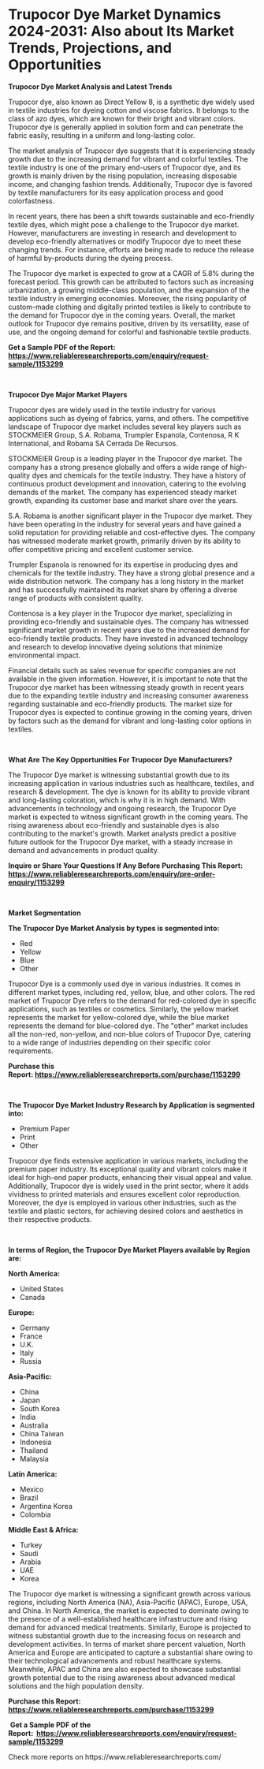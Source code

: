 <p><h1>Trupocor Dye Market Dynamics 2024-2031: Also about Its Market Trends, Projections, and Opportunities</h1></p><p><strong>Trupocor Dye Market Analysis and Latest Trends</strong></p>
<p><p>Trupocor dye, also known as Direct Yellow 8, is a synthetic dye widely used in textile industries for dyeing cotton and viscose fabrics. It belongs to the class of azo dyes, which are known for their bright and vibrant colors. Trupocor dye is generally applied in solution form and can penetrate the fabric easily, resulting in a uniform and long-lasting color.</p><p>The market analysis of Trupocor dye suggests that it is experiencing steady growth due to the increasing demand for vibrant and colorful textiles. The textile industry is one of the primary end-users of Trupocor dye, and its growth is mainly driven by the rising population, increasing disposable income, and changing fashion trends. Additionally, Trupocor dye is favored by textile manufacturers for its easy application process and good colorfastness.</p><p>In recent years, there has been a shift towards sustainable and eco-friendly textile dyes, which might pose a challenge to the Trupocor dye market. However, manufacturers are investing in research and development to develop eco-friendly alternatives or modify Trupocor dye to meet these changing trends. For instance, efforts are being made to reduce the release of harmful by-products during the dyeing process.</p><p>The Trupocor dye market is expected to grow at a CAGR of 5.8% during the forecast period. This growth can be attributed to factors such as increasing urbanization, a growing middle-class population, and the expansion of the textile industry in emerging economies. Moreover, the rising popularity of custom-made clothing and digitally printed textiles is likely to contribute to the demand for Trupocor dye in the coming years. Overall, the market outlook for Trupocor dye remains positive, driven by its versatility, ease of use, and the ongoing demand for colorful and fashionable textile products.</p></p>
<p><strong>Get a Sample PDF of the Report:&nbsp; <a href="https://www.reliableresearchreports.com/enquiry/request-sample/1153299">https://www.reliableresearchreports.com/enquiry/request-sample/1153299</a></strong></p>
<p>&nbsp;</p>
<p><strong>Trupocor Dye Major Market Players</strong></p>
<p><p>Trupocor dyes are widely used in the textile industry for various applications such as dyeing of fabrics, yarns, and others. The competitive landscape of Trupocor dye market includes several key players such as STOCKMEIER Group, S.A. Robama, Trumpler Espanola, Contenosa, R K International, and Robama SA Cerrada De Recursos.</p><p>STOCKMEIER Group is a leading player in the Trupocor dye market. The company has a strong presence globally and offers a wide range of high-quality dyes and chemicals for the textile industry. They have a history of continuous product development and innovation, catering to the evolving demands of the market. The company has experienced steady market growth, expanding its customer base and market share over the years.</p><p>S.A. Robama is another significant player in the Trupocor dye market. They have been operating in the industry for several years and have gained a solid reputation for providing reliable and cost-effective dyes. The company has witnessed moderate market growth, primarily driven by its ability to offer competitive pricing and excellent customer service.</p><p>Trumpler Espanola is renowned for its expertise in producing dyes and chemicals for the textile industry. They have a strong global presence and a wide distribution network. The company has a long history in the market and has successfully maintained its market share by offering a diverse range of products with consistent quality.</p><p>Contenosa is a key player in the Trupocor dye market, specializing in providing eco-friendly and sustainable dyes. The company has witnessed significant market growth in recent years due to the increased demand for eco-friendly textile products. They have invested in advanced technology and research to develop innovative dyeing solutions that minimize environmental impact.</p><p>Financial details such as sales revenue for specific companies are not available in the given information. However, it is important to note that the Trupocor dye market has been witnessing steady growth in recent years due to the expanding textile industry and increasing consumer awareness regarding sustainable and eco-friendly products. The market size for Trupocor dyes is expected to continue growing in the coming years, driven by factors such as the demand for vibrant and long-lasting color options in textiles.</p></p>
<p>&nbsp;</p>
<p><strong>What Are The Key Opportunities For Trupocor Dye Manufacturers?</strong></p>
<p><p>The Trupocor Dye market is witnessing substantial growth due to its increasing application in various industries such as healthcare, textiles, and research & development. The dye is known for its ability to provide vibrant and long-lasting coloration, which is why it is in high demand. With advancements in technology and ongoing research, the Trupocor Dye market is expected to witness significant growth in the coming years. The rising awareness about eco-friendly and sustainable dyes is also contributing to the market's growth. Market analysts predict a positive future outlook for the Trupocor Dye market, with a steady increase in demand and advancements in product quality.</p></p>
<p><strong>Inquire or Share Your Questions If Any Before Purchasing This Report: <a href="https://www.reliableresearchreports.com/enquiry/pre-order-enquiry/1153299">https://www.reliableresearchreports.com/enquiry/pre-order-enquiry/1153299</a></strong></p>
<p>&nbsp;</p>
<p><strong>Market Segmentation</strong></p>
<p><strong>The Trupocor Dye Market Analysis by types is segmented into:</strong></p>
<p><ul><li>Red</li><li>Yellow</li><li>Blue</li><li>Other</li></ul></p>
<p><p>Trupocor Dye is a commonly used dye in various industries. It comes in different market types, including red, yellow, blue, and other colors. The red market of Trupocor Dye refers to the demand for red-colored dye in specific applications, such as textiles or cosmetics. Similarly, the yellow market represents the market for yellow-colored dye, while the blue market represents the demand for blue-colored dye. The "other" market includes all the non-red, non-yellow, and non-blue colors of Trupocor Dye, catering to a wide range of industries depending on their specific color requirements.</p></p>
<p><strong>Purchase this Report:&nbsp;<a href="https://www.reliableresearchreports.com/purchase/1153299">https://www.reliableresearchreports.com/purchase/1153299</a></strong></p>
<p>&nbsp;</p>
<p><strong>The Trupocor Dye Market Industry Research by Application is segmented into:</strong></p>
<p><ul><li>Premium Paper</li><li>Print</li><li>Other</li></ul></p>
<p><p>Trupocor dye finds extensive application in various markets, including the premium paper industry. Its exceptional quality and vibrant colors make it ideal for high-end paper products, enhancing their visual appeal and value. Additionally, Trupocor dye is widely used in the print sector, where it adds vividness to printed materials and ensures excellent color reproduction. Moreover, the dye is employed in various other industries, such as the textile and plastic sectors, for achieving desired colors and aesthetics in their respective products.</p></p>
<p>&nbsp;</p>
<p><strong>In terms of Region, the Trupocor Dye Market Players available by Region are:</strong></p>
<p>
    <p> <strong> North America: </strong>
        <ul>
            <li>United States</li>
            <li>Canada</li>
        </ul>
        </p> 
    <p> <strong> Europe: </strong>
        <ul>
            <li>Germany</li>
            <li>France</li>
            <li>U.K.</li>
            <li>Italy</li>
            <li>Russia</li>
        </ul>
        </p> 
    <p> <strong> Asia-Pacific: </strong>
        <ul>
            <li>China</li>
            <li>Japan</li>
            <li>South Korea</li>
            <li>India</li>
            <li>Australia</li>
            <li>China Taiwan</li>
            <li>Indonesia</li>
            <li>Thailand</li>
            <li>Malaysia</li>
        </ul>
        </p> 
    <p> <strong> Latin America: </strong>
        <ul>
            <li>Mexico</li>
            <li>Brazil</li>
            <li>Argentina Korea</li>
            <li>Colombia</li>
        </ul>
        </p> 
    <p> <strong> Middle East & Africa: </strong>
        <ul>
            <li>Turkey</li>
            <li>Saudi</li>
            <li>Arabia</li>
            <li>UAE</li>
            <li>Korea</li>
        </ul>
    </p>
    </p>
<p><p>The Trupocor dye market is witnessing a significant growth across various regions, including North America (NA), Asia-Pacific (APAC), Europe, USA, and China. In North America, the market is expected to dominate owing to the presence of a well-established healthcare infrastructure and rising demand for advanced medical treatments. Similarly, Europe is projected to witness substantial growth due to the increasing focus on research and development activities. In terms of market share percent valuation, North America and Europe are anticipated to capture a substantial share owing to their technological advancements and robust healthcare systems. Meanwhile, APAC and China are also expected to showcase substantial growth potential due to the rising awareness about advanced medical solutions and the high population density.</p></p>
<p><strong>Purchase this Report: <a href="https://www.reliableresearchreports.com/purchase/1153299">https://www.reliableresearchreports.com/purchase/1153299</a></strong></p>
<p>&nbsp;<strong>Get a Sample PDF of the Report:&nbsp;&nbsp;<a href="https://www.reliableresearchreports.com/enquiry/request-sample/1153299">https://www.reliableresearchreports.com/enquiry/request-sample/1153299</a></strong></p>
<p><strong></strong></p>
<p>Check more reports on https://www.reliableresearchreports.com/</p>